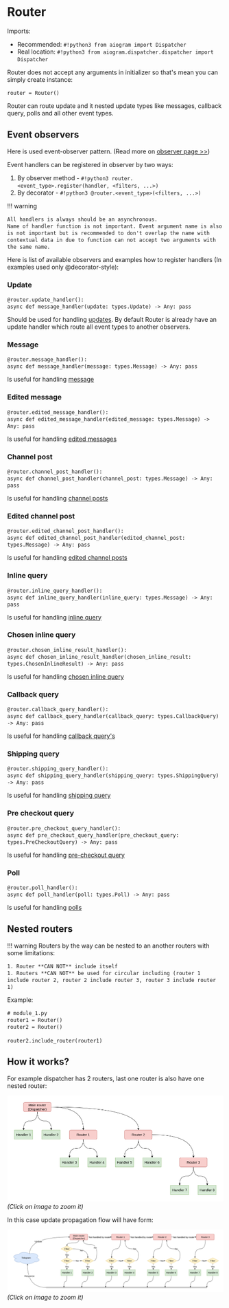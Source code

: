 # Router
Imports:

- Recommended: `#!python3 from aiogram import Dispatcher`
- Real location: `#!python3 from aiogram.dispatcher.dispatcher import Dispatcher`

Router does not accept any arguments in initializer so that's mean you can simply create instance:
```python3
router = Router()
```

Router can route update and it nested update types like messages, callback query, polls and all other event types.

## Event observers
Here is used event-observer pattern. (Read more on [observer page >>](observer.md))

Event handlers can be registered in observer by two ways:

1. By observer method - `#!python3 router.<event_type>.register(handler, <filters, ...>)`
1. By decorator - `#!python3 @router.<event_type>(<filters, ...>)`

!!! warning
    
    All handlers is always should be an asynchronous.
    Name of handler function is not important. Event argument name is also is not important but is recommended to don't overlap the name with contextual data in due to function can not accept two arguments with the same name.  

Here is list of available observers and examples how to register handlers (In examples used only @decorator-style):

### Update
```python3
@router.update_handler():
async def message_handler(update: types.Update) -> Any: pass
```
Should be used for handling [updates](../api/types/update.md). By default Router is already have an update handler which route all event types to another observers.

### Message
```python3
@router.message_handler():
async def message_handler(message: types.Message) -> Any: pass
```
Is useful for handling [message](../api/types/message.md)

### Edited message
```python3
@router.edited_message_handler():
async def edited_message_handler(edited_message: types.Message) -> Any: pass
```
Is useful for handling [edited messages](../api/types/message.md)

### Channel post
```python3
@router.channel_post_handler():
async def channel_post_handler(channel_post: types.Message) -> Any: pass
```
Is useful for handling [channel posts](../api/types/message.md)

### Edited channel post
```python3
@router.edited_channel_post_handler():
async def edited_channel_post_handler(edited_channel_post: types.Message) -> Any: pass
```
Is useful for handling [edited channel posts](../api/types/message.md)

### Inline query
```python3
@router.inline_query_handler():
async def inline_query_handler(inline_query: types.Message) -> Any: pass
```
Is useful for handling [inline query](../api/types/inline_query.md)

### Chosen inline query
```python3
@router.chosen_inline_result_handler():
async def chosen_inline_result_handler(chosen_inline_result: types.ChosenInlineResult) -> Any: pass
```
Is useful for handling [chosen inline query](../api/types/chosen_inline_result.md)

### Callback query
```python3
@router.callback_query_handler():
async def callback_query_handler(callback_query: types.CallbackQuery) -> Any: pass
```
Is useful for handling [callback query's](../api/types/callback_query.md)

### Shipping query
```python3
@router.shipping_query_handler():
async def shipping_query_handler(shipping_query: types.ShippingQuery) -> Any: pass
```
Is useful for handling [shipping query](../api/types/shipping_query.md)

### Pre checkout query
```python3
@router.pre_checkout_query_handler():
async def pre_checkout_query_handler(pre_checkout_query: types.PreCheckoutQuery) -> Any: pass
```
Is useful for handling [pre-checkout query](../api/types/pre_checkout_query.md)

### Poll
```python3
@router.poll_handler():
async def poll_handler(poll: types.Poll) -> Any: pass
```
Is useful for handling [polls](../api/types/poll.md)


## Nested routers

!!! warning
    Routers by the way can be nested to an another routers with some limitations:
    
    1. Router **CAN NOT** include itself
    1. Routers **CAN NOT** be used for circular including (router 1 include router 2, router 2 include router 3, router 3 include router 1)


Example:
```python3
# module_1.py
router1 = Router()
router2 = Router()

router2.include_router(router1)
```


## How it works?

For example dispatcher has 2 routers, last one router is also have one nested router:

[![nested routers example](../assets/images/nested_routers_example.png)](../assets/images/nested_routers_example.png)
_(Click on image to zoom it)_

In this case update propagation flow will have form:

[![update propagation flow](../assets/images/update_propagation_flow.png)](../assets/images/update_propagation_flow.png)
_(Click on image to zoom it)_

